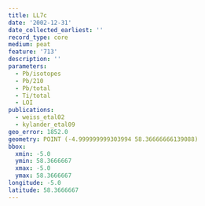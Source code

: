 ```yaml
---
title: LL7c
date: '2002-12-31'
date_collected_earliest: ''
record_type: core
medium: peat
feature: '713'
description: ''
parameters:
  - Pb/isotopes
  - Pb/210
  - Pb/total
  - Ti/total
  - LOI
publications:
  - weiss_etal02
  - kylander_etal09
geo_error: 1852.0
geometry: POINT (-4.999999999303994 58.36666666139088)
bbox:
  xmin: -5.0
  ymin: 58.3666667
  xmax: -5.0
  ymax: 58.3666667
longitude: -5.0
latitude: 58.3666667
---
```

